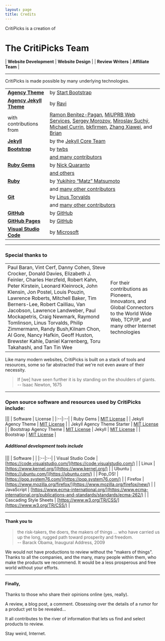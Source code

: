 ```yaml
---
layout: page
title: Credits
---
```




 CritiPicks is a creation of

# The CritiPicks Team

| **Website Development** | **Website Design** |
| **Review Writers** | **Affiliate Team** |

_______________

 CritiPicks is made possible by many underlying technologies.

|||
|:--|:--|
| [**Agency Theme**](https://github.com/startbootstrap/startbootstrap-agency) 	| by [Start Bootstrap](https://startbootstrap.com/theme/agency) |
| [**Agency Jekyll Theme**](https://github.com/raviriley/agency-jekyll-theme) | by [Ravi](https://github.com/raviriley) 
| with contributions from | [Ramon Benitez-Pagan](https://github.com/rbenitezpagan), [MiUPRB Web Services](https://github.com/miuprb), [Sergey Morozov](https://github.com/morozgrafix), [Miroslav Suchý](https://github.com/xsuchy), [Michael Currin](https://github.com/MichaelCurrin), [bkfirmen](https://github.com/bkfirmen), [Zhang Xiawei](https://github.com/shou1dwe), and [Brian](https://github.com/bheithaus) |
| [**Jekyll**](https://jekyllrb.com/) | by the [Jekyll Core Team](https://jekyllrb.com/team/) |
| [**Bootstrap**](https://getbootstrap.com/) | by  [twbs](https://github.com/twbs) |
|| [and many contributors](https://github.com/twbs/bootstrap/graphs/contributors) |
| [**Ruby Gems**](https://rubygems.org/) | by [Nick Quaranto](https://rubygems.org/pages/about) |
|| [and others](https://rubygems.org/pages/about) |
| [**Ruby**](https://www.ruby-lang.org/en/) | by [Yukihiro “Matz” Matsumoto](http://www.rubyist.net/~matz/) |
|| and [many other contributors](https://github.com/ruby/ruby/graphs/contributors) |
| [**Git**](https://git-scm.com/) | by [Linus Torvalds](https://en.wikipedia.org/wiki/Linus_Torvalds) |
|| and [many other contributors](https://github.com/git/git/graphs/contributors) |
| [**GitHub**](https://github.com/) | by [GitHub](https://github.com/about/leadership) |
| [**GitHub Pages**](https://pages.github.com/) | by [GitHub](https://github.com/about/leadership) |
| [**Visual Studio Code**](https://code.visualstudio.com/) | by [Microsoft](https://www.microsoft.com/) |


__________________

### Special thanks to 

|||
|:--|:--|
| Paul Baran, Vint Cerf, Danny Cohen, Steve Crocker, Donald Davies, Elizabeth J. Feinler, Charles Herzfeld, Robert Kahn, Peter Kirstein, Leonard Kleinrock, John Klensin, Jon Postel, Louis Pouzin, Lawrence Roberts, Mitchell Baker, Tim Berners-Lee, Robert Cailliau, Van Jacobson, Lawrence Landweber, Paul Mockapetris, Craig Newmark, Raymond Tomlinson, Linus Torvalds, Philip Zimmermann, Randy Bush,Kilnam Chon, Al Gore, Nancy Hafkin, Geoff Huston, Brewster Kahle, Daniel Karrenberg, Toru Takahashi, and Tan Tin Wee | For their contributions as Pioneers, Innovators, and Global Connectors to the World Wide Web, TCP/IP, and many other Internet technologies  |


Like many modern websites, CritiPicks is built on a stack of tools and resources, some so far abstracted that we're not even aware of their necessity.

> If [we] have seen further it is by standing on the shoulders of giants.<br>
> -- Isaac Newton, 1675
__________________


### Open source software and resources used by CritiPicks include:

|||
| Software | License |
|:--|:--|
| Ruby Gems | [MIT License](https://github.com/rubygems/rubygems.org/blob/master/MIT-LICENSE) |
| Jekyll Agency Theme | [MIT License](https://github.com/raviriley/agency-jekyll-theme/blob/master/LICENSE.txt) |
| Jekyll Agency Theme Starter | [MIT License](https://github.com/raviriley/agency-jekyll-theme-starter/blob/master/LICENSE) |
| Bootstrap Agency Theme | [MIT License](https://github.com/StartBootstrap/startbootstrap-agency/blob/master/LICENSE)
| Jekyll | [MIT License](https://github.com/jekyll/jekyll/blob/master/LICENSE) |
| Bootstrap | [MIT License](https://github.com/twbs/bootstrap/blob/main/LICENSE) |


##### Additional development tools include
|||
| Software | |
|:--|:--|
| Visual Studio Code | [https://code.visualstudio.com/](https://code.visualstudio.com/) | 
| Linux | [https://www.kernel.org/](https://www.kernel.org/) |
| Ubuntu | [https://ubuntu.com/](https://ubuntu.com/) |
| Pop_OS! | [https://pop.system76.com/](https://pop.system76.com/) |
| Firefox | [https://www.mozilla.org/firefox/](https://www.mozilla.org/firefox/new/) |
| JavaScript | [https://www.ecma-international.org/](https://www.ecma-international.org/publications-and-standards/standards/ecma-262/) |
| Cascading Style Sheets | [https://www.w3.org/TR/CSS/](https://www.w3.org/TR/CSS/) |

_____________


#### Thank you to

> the risk-takers, the doers, the makers of things ... who have carried us up the long, rugged path toward prosperity and freedom.<br>
> -- Barack Obama, Inaugural Address, 2009

We would not have productions to review without the "makers of things". Thanks to all the companies, and the many, many people within them, who make the products we recommend. It would be a less prosperous and free world without your efforts.


____________________


#### Finally,

Thanks to those who share their opinions online (yes, really).

A review, a blog post, a comment. Obsessing over the details of a rumor for a product yet to be revealed...

It all contributes to the river of information that lets us find and select products to review.

Stay weird, Internet.
